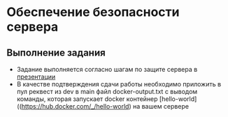# Обеспечение безопасности сервера

## Выполнение задания

- Задание выполняется согласно шагам по защите сервера в [презентации](https://ktkv-presentations.github.io/websec-4/#/1)
- В качестве подтверждения сдачи работы необходимо приложить в пул реквест из dev в main файл docker-output.txt с выводом команды, которая запускает docker контейнер [hello-world]((https://hub.docker.com/_/hello-world) на вашем сервере
